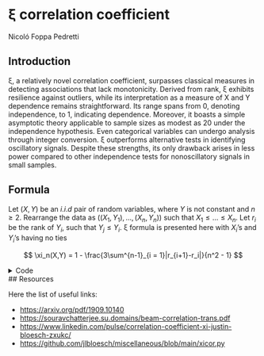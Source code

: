 ξ correlation coefficient
================
Nicoló Foppa Pedretti

## Introduction

ξ, a relatively novel correlation coefficient, surpasses classical
measures in detecting associations that lack monotonicity. Derived from
rank, ξ exhibits resilience against outliers, while its interpretation
as a measure of X and Y dependence remains straightforward. Its range
spans from 0, denoting independence, to 1, indicating dependence.
Moreover, it boasts a simple asymptotic theory applicable to sample
sizes as modest as 20 under the independence hypothesis. Even
categorical variables can undergo analysis through integer conversion. ξ
outperforms alternative tests in identifying oscillatory signals.
Despite these strengths, its only drawback arises in less power compared
to other independence tests for nonoscillatory signals in small samples.

## Formula

Let $(X, Y)$ be an $i.i.d$ pair of random variables, where $Y$ is not
constant and $n \geq 2$. Rearrange the data as
$((X_1, Y_1), \ldots, (X_n, Y_n))$ such that $X_1 \leq \ldots \leq X_n$.
Let $r_i$ be the rank of $Y_i$, such that $Y_j \leq Y_i$. ξ formula is
presented here with $X_i$’s and $Y_i$’s having no ties

$$ \xi_n(X,Y) = 1 - \frac{3\sum^{n-1}_{i = 1}|r_{i+1}-r_i|}{n^2 - 1} $$

<details>
<summary>Code</summary>

``` julia
using Distributions, Plots, DataFrames, MarkdownTables

N = 500
x = sort(rand(Uniform(-5.0,5.0),N))
y = -0.4 .+ 2.926 .* x 
yhat = y + rand(Normal(0.0,1.0),N)
w = 4.0 .- 0.87 .* x.^2 
what = w + rand(Normal(0.0,1.0),N)

#=q1 = scatter(x,yhat, label = :none, title = "Regression line")
q1 = plot!(x,y, mc = :orange)
q2 = scatter(x,what, label = :none, title = "Quadratic line")
q2 = plot!(x,w, mc = :orange)
plot(q1, q2, layout=(1,2), size=(750,300))=#

X = DataFrames.DataFrame((; x,y,w,yhat,what))
#first(X,5) |> markdown_table()
```

</details>
## Resources

Here the list of useful links:

- https://arxiv.org/pdf/1909.10140
- https://souravchatterjee.su.domains/beam-correlation-trans.pdf
- https://www.linkedin.com/pulse/correlation-coefficient-xi-justin-bloesch-zxukc/
- https://github.com/jlbloesch/miscellaneous/blob/main/xicor.py
